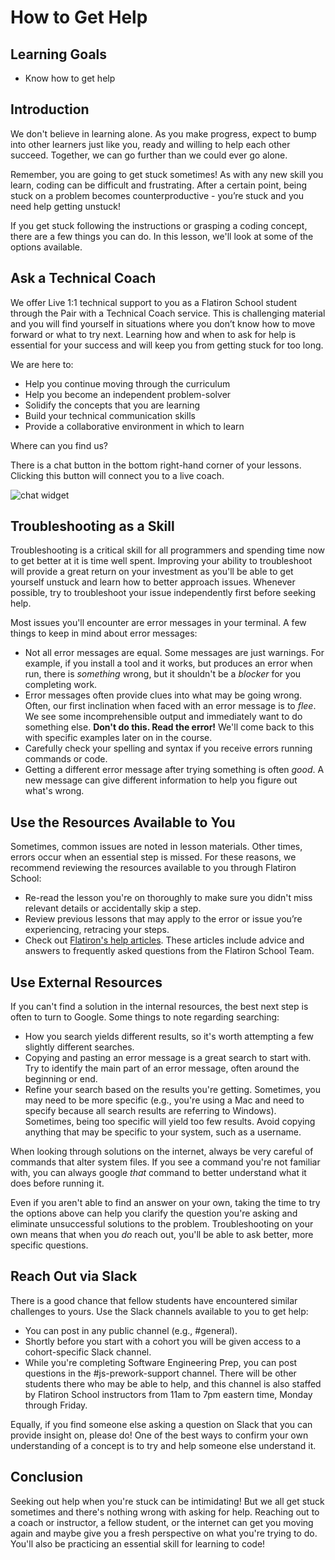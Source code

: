 # How to Get Help

## Learning Goals

- Know how to get help

## Introduction

We don't believe in learning alone. As you make progress, expect to bump into
other learners just like you, ready and willing to help each other succeed.
Together, we can go further than we could ever go alone.

Remember, you are going to get stuck sometimes! As with any new skill you learn,
coding can be difficult and frustrating. After a certain point, being stuck on a
problem becomes counterproductive - you’re stuck and you need help getting
unstuck!

If you get stuck following the instructions or grasping a coding concept, there
are a few things you can do. In this lesson, we'll look at some of the options
available.

## Ask a Technical Coach

We offer Live 1:1 technical support to you as a Flatiron School student through
the Pair with a Technical Coach service. This is challenging material and you
will find yourself in situations where you don’t know how to move forward or
what to try next. Learning how and when to ask for help is essential for your
success and will keep you from getting stuck for too long.

We are here to:

- Help you continue moving through the curriculum
- Help you become an independent problem-solver
- Solidify the concepts that you are learning
- Build your technical communication skills
- Provide a collaborative environment in which to learn

Where can you find us?

There is a chat button in the bottom right-hand corner of your lessons. Clicking
this button will connect you to a live coach.

![chat widget](https://curriculum-content.s3.amazonaws.com/phase-1/how-to-get-help/chat-widget.png)

## Troubleshooting as a Skill

Troubleshooting is a critical skill for all programmers and spending time now to
get better at it is time well spent. Improving your ability to troubleshoot will
provide a great return on your investment as you'll be able to get yourself
unstuck and learn how to better approach issues. Whenever possible, try to
troubleshoot your issue independently first before seeking help.

Most issues you'll encounter are error messages in your terminal. A few things
to keep in mind about error messages:

- Not all error messages are equal. Some messages are just warnings. For
  example, if you install a tool and it works, but produces an error when run,
  there is _something_ wrong, but it shouldn't be a _blocker_ for you completing
  work.
- Error messages often provide clues into what may be going wrong. Often, our
  first inclination when faced with an error message is to _flee_. We see some
  incomprehensible output and immediately want to do something else. **Don't do
  this. Read the error!** We'll come back to this with specific examples later
  on in the course.
- Carefully check your spelling and syntax if you receive errors running
  commands or code.
- Getting a different error message after trying something is often _good_. A
  new message can give different information to help you figure out what's
  wrong.

## Use the Resources Available to You

Sometimes, common issues are noted in lesson materials. Other times, errors
occur when an essential step is missed. For these reasons, we recommend
reviewing the resources available to you through Flatiron School:

- Re-read the lesson you're on thoroughly to make sure you didn't miss
  relevant details or accidentally skip a step.
- Review previous lessons that may apply to the error or issue you’re
  experiencing, retracing your steps.
- Check out [Flatiron's help
  articles](https://flatironschoolsupport.zendesk.com/hc/en-us). These articles
  include advice and answers to frequently asked questions from the Flatiron
  School Team.

## Use External Resources

If you can't find a solution in the internal resources, the best next step is
often to turn to Google. Some things to note regarding searching:

- How you search yields different results, so it's worth attempting a few
  slightly different searches.
- Copying and pasting an error message is a great search to start with. Try to
  identify the main part of an error message, often around the beginning or end.
- Refine your search based on the results you're getting. Sometimes, you may
  need to be more specific (e.g., you're using a Mac and need to specify because
  all search results are referring to Windows). Sometimes, being too specific
  will yield too few results. Avoid copying anything that may be specific to
  your system, such as a username.

When looking through solutions on the internet, always be very careful of
commands that alter system files. If you see a command you're not familiar
with, you can always google _that_ command to better understand what it does
before running it.

Even if you aren't able to find an answer on your own, taking the time to try
the options above can help you clarify the question you're asking and eliminate
unsuccessful solutions to the problem. Troubleshooting on your own means that
when you _do_ reach out, you'll be able to ask better, more specific questions.

## Reach Out via Slack

There is a good chance that fellow students have encountered similar challenges
to yours. Use the Slack channels available to you to get help:

- You can post in any public channel (e.g., #general).
- Shortly before you start with a cohort you will be given access to a
  cohort-specific Slack channel.
- While you're completing Software Engineering Prep, you can post questions in
  the #js-prework-support channel. There will be other students there who may be
  able to help, and this channel is also staffed by Flatiron School instructors
  from 11am to 7pm eastern time, Monday through Friday.

Equally, if you find someone else asking a question on Slack that you can
provide insight on, please do! One of the best ways to confirm your own
understanding of a concept is to try and help someone else understand it.

## Conclusion

Seeking out help when you're stuck can be intimidating! But we all get stuck
sometimes and there's nothing wrong with asking for help. Reaching out to a
coach or instructor, a fellow student, or the internet can get you moving again
and maybe give you a fresh perspective on what you're trying to do. You'll also
be practicing an essential skill for learning to code!
